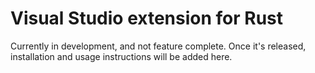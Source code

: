 Visual Studio extension for Rust
================================

Currently in development, and not feature complete. Once it's released, installation and usage instructions will be added here.